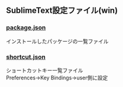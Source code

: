 ﻿## SublimeText設定ファイル(win)

### [package.json](https://github.com/kefrontend/SublimeText/blob/master/package.json)
インストールしたパッケージの一覧ファイル

### [shortcut.json](https://github.com/kefrontend/SublimeText/blob/master/shortcut.json)
ショートカットキー一覧ファイル  
Preferences->Key Bindings->user側に設定